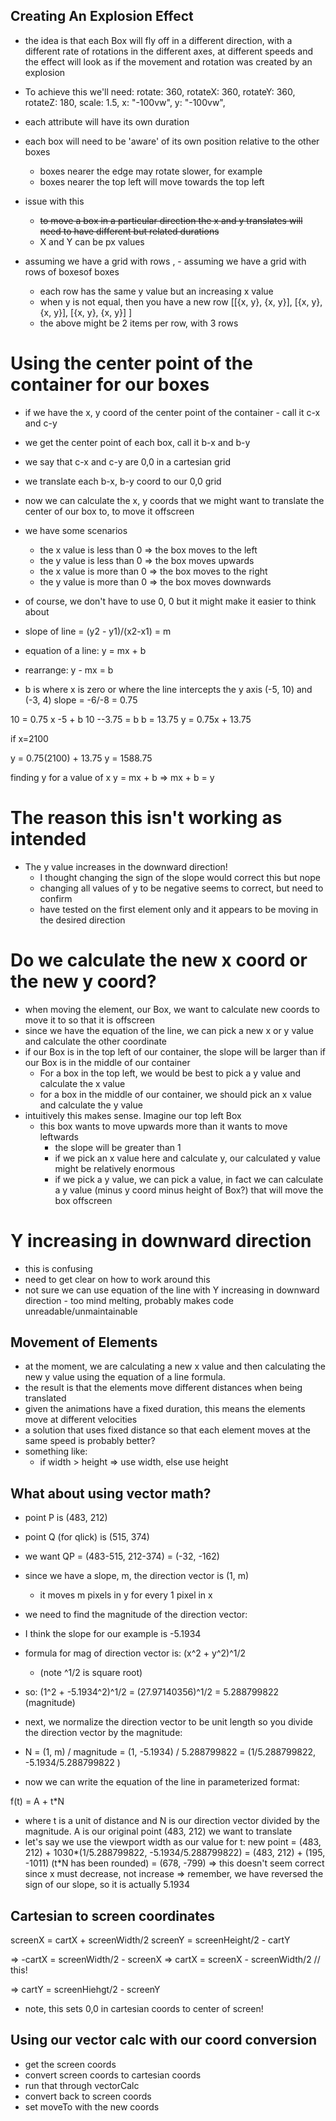 ## Creating An Explosion Effect

- the idea is that each Box will fly off in a different direction, with a different rate of rotations in the different axes, at different speeds and the effect will look as if the movement and rotation was created by an explosion

- To achieve this we'll need:
  rotate: 360,
  rotateX: 360,
  rotateY: 360,
  rotateZ: 180,
  scale: 1.5,
  x: "-100vw",
  y: "-100vw",

- each attribute will have its own duration
- each box will need to be 'aware' of its own position relative to the other boxes
  - boxes nearer the edge may rotate slower, for example
  - boxes nearer the top left will move towards the top left
- issue with this
  - ~~to move a box in a particular direction the x and y translates will
    need to have different but related durations~~
  - X and Y can be px values
- assuming we have a grid with rows , - assuming we have a grid with rows of boxesof boxes
  - each row has the same y value but an increasing x value
  - when y is not equal, then you have a new row
    [[{x, y}, {x, y}], [{x, y}, {x, y}], [{x, y}, {x, y}] ]
  - the above might be 2 items per row, with 3 rows

# Using the center point of the container for our boxes

- if we have the x, y coord of the center point of the container - call it c-x and c-y
- we get the center point of each box, call it b-x and b-y
- we say that c-x and c-y are 0,0 in a cartesian grid
- we translate each b-x, b-y coord to our 0,0 grid
- now we can calculate the x, y coords that we might want to translate the center of our box to, to move it offscreen
- we have some scenarios
  - the x value is less than 0 => the box moves to the left
  - the y value is less than 0 => the box moves upwards
  - the x value is more than 0 => the box moves to the right
  - the y value is more than 0 => the box moves downwards
- of course, we don't have to use 0, 0 but it might make it easier to think about

- slope of line = (y2 - y1)/(x2-x1) = m
- equation of a line: y = mx + b
- rearrange: y - mx = b
- b is where x is zero or where the line intercepts the y axis
  (-5, 10) and (-3, 4)
  slope = -6/-8 = 0.75

10 = 0.75 x -5 + b
10 --3.75 = b
b = 13.75
y = 0.75x + 13.75

if x=2100

y = 0.75(2100) + 13.75
y = 1588.75

finding y for a value of x
y = mx + b
=> mx + b = y

# The reason this isn't working as intended

- The y value increases in the downward direction!
  - I thought changing the sign of the slope would correct this but nope
  - changing all values of y to be negative seems to correct, but need to confirm
  - have tested on the first element only and it appears to be moving in the desired direction

# Do we calculate the new x coord or the new y coord?

- when moving the element, our Box, we want to calculate new coords to move it to so that it is offscreen
- since we have the equation of the line, we can pick a new x or y value and calculate the other coordinate
- if our Box is in the top left of our container, the slope will be larger than if our Box is in the middle of our container
  - For a box in the top left, we would be best to pick a y value and calculate the x value
  - for a box in the middle of our container, we should pick an x value and calculate the y value
- intuitively this makes sense. Imagine our top left Box
  - this box wants to move upwards more than it wants to move leftwards
    - the slope will be greater than 1
    - if we pick an x value here and calculate y, our calculated y value might be relatively enormous
    - if we pick a y value, we can pick a value, in fact we can calculate a y value (minus y coord minus height of Box?) that will move the box offscreen

# Y increasing in downward direction

- this is confusing
- need to get clear on how to work around this
- not sure we can use equation of the line with Y increasing in downward direction - too mind melting, probably makes code unreadable/unmaintainable

## Movement of Elements

- at the moment, we are calculating a new x value and then calculating the new y value using the equation of a line formula.
- the result is that the elements move different distances when being translated
- given the animations have a fixed duration, this means the elements move at different velocities
- a solution that uses fixed distance so that each element moves at the same speed is probably better?
- something like:
  - if width > height => use width, else use height

## What about using vector math?

- point P is (483, 212)
- point Q (for qlick) is (515, 374)
- we want QP = (483-515, 212-374) = (-32, -162)
- since we have a slope, m, the direction vector is (1, m)
  - it moves m pixels in y for every 1 pixel in x
- we need to find the magnitude of the direction vector:
- I think the slope for our example is -5.1934
- formula for mag of direction vector is:
  (x^2 + y^2)^1/2
  - (note ^1/2 is square root)
- so:
  (1^2 + -5.1934^2)^1/2 = (27.97140356)^1/2 = 5.288799822 (magnitude)

- next, we normalize the direction vector to be unit length so you divide the direction vector by the magnitude:
- N = (1, m) / magnitude = (1, -5.1934) / 5.288799822 =
  (1/5.288799822, -5.1934/5.288799822 )
- now we can write the equation of the line in parameterized format:

f(t) = A + t\*N

- where t is a unit of distance and N is our direction vector divided by the magnitude. A is our original point (483, 212) we want to translate
- let's say we use the viewport width as our value for t:
  new point = (483, 212) + 1030*(1/5.288799822, -5.1934/5.288799822)
  = (483, 212) + (195, -1011)
  (t*N has been rounded)
  = (678, -799)
  => this doesn't seem correct since x must decrease, not increase
  => remember, we have reversed the sign of our slope, so it is actually 5.1934

## Cartesian to screen coordinates

screenX = cartX + screenWidth/2
screenY = screenHeight/2 - cartY

=> -cartX = screenWidth/2 - screenX
=> cartX = screenX - screenWidth/2 // this!

=> cartY = screenHiehgt/2 - screenY

- note, this sets 0,0 in cartesian coords to center of screen!

## Using our vector calc with our coord conversion

- get the screen coords
- convert screen coords to cartesian coords
- run that through vectorCalc
- convert back to screen coords
- set moveTo with the new coords
